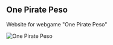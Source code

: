 ## One Pirate Peso

Website for webgame "One Pirate Peso"

<img href='/OnePiratePeso.jpg' alt="One Pirate Peso">
